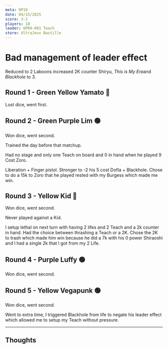 ```yaml
---
meta: OP10  
date: 04/15/2025  
score: 3-2  
players: 18
leader: OP09-081 Teach  
store: UltraJeux Bastille  
---
```


# Bad management of leader effect

Reduced to 2 Laboons increased 2K counter Shiryu, 
*This is My Era*and *Blackhole* to 3.

## Round 1 - Green Yellow Yamato 🔴

Lost dice, went first.

## Round 2 - Green Purple Lim 🟢

Won dice, went second.  

Trained the day before that matchup.

Had no stage and only one Teach on board and 0 in hand when he played 9 Cost Zoro.

Liberation + Finger pistol.
Stronger to -2 his 5 cost Dofla + Blackhole.
Chose to do a 15k to Zoro that he played rested with my Burgess which made me win.

## Round 3 - Yellow Kid 🔴

Won dice, went second.

Never played against a Kid.  

I setup lethal on next turn with having 2 lifes and 2 Teach and a 2k counter in hand. Had the choice between thrashing a Teach or a 2K. Chose the 2K to trash which made him win because he did a 7k with his 0 power Shiraoshi and I had a single 2k that I got from my 2 Life. 

## Round 4 - Purple Luffy 🟢

Won dice, went second.

## Round 5 - Yellow Vegapunk 🟢

Won dice, went second.

Went to extra time, I triggered Blackhole from life to negate his leader effect which allowed me to setup my Teach without pressure.

---

## Thoughts
